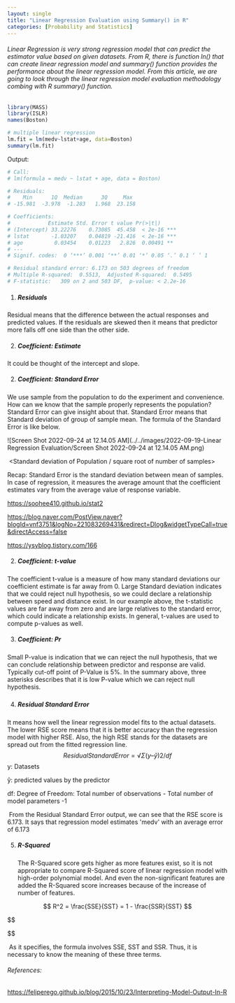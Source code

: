 ```yaml
---
layout: single
title: "Linear Regression Evaluation using Summary() in R"
categories: [Probability and Statistics]
---
```




###### Linear Regression is very strong regression model that can predict the estimator value based on given datasets. From R, there is function  ln() that can create linear regression model and summary() function provides the performance about the linear regression model. From this article, we are going to look through the linear regression model evaluation methodology combing with R summary() function.



```R
library(MASS)
library(ISLR)
names(Boston)

# multiple linear regression
lm.fit = lm(medv~lstat+age, data=Boston)
summary(lm.fit)
```

Output:

```R
# Call:
# lm(formula = medv ~ lstat + age, data = Boston)

# Residuals:
#    Min      1Q  Median      3Q     Max 
# -15.981  -3.978  -1.283   1.968  23.158 

# Coefficients:
#            Estimate Std. Error t value Pr(>|t|)    
# (Intercept) 33.22276    0.73085  45.458  < 2e-16 ***
# lstat       -1.03207    0.04819 -21.416  < 2e-16 ***
# age          0.03454    0.01223   2.826  0.00491 ** 
# ---
# Signif. codes:  0 ‘***’ 0.001 ‘**’ 0.01 ‘*’ 0.05 ‘.’ 0.1 ‘ ’ 1

# Residual standard error: 6.173 on 503 degrees of freedom
# Multiple R-squared:  0.5513,	Adjusted R-squared:  0.5495 
# F-statistic:   309 on 2 and 503 DF,  p-value: < 2.2e-16
```



1. ##### Residuals

Residual means that the difference between the actual responses and predicted values. If the residuals are skewed then it means that predictor more falls off one side than the other side.



2. ##### Coefficient: Estimate

It could be thought of the intercept and slope. 

2. ##### Coefficient: Standard Error

We use sample from the population to do the experiment and convenience. How can we know that the sample properly represents the population? Standard Error can give insight about that. Standard Error means that Standard deviation of group of sample mean. The formula of the Standard Error is like below.

![Screen Shot 2022-09-24 at 12.14.05 AM](../../images/2022-09-19-Linear Regression Evaluation/Screen Shot 2022-09-24 at 12.14.05 AM.png)

​															<Standard deviation of Population / square root of number of samples>

Recap: Standard Error is the standard deviation between mean of samples. In case of regression, it measures the average amount that the coefficient estimates vary from the average value of response variable. 



https://soohee410.github.io/stat2

https://blog.naver.com/PostView.naver?blogId=vnf3751&logNo=221083269431&redirect=Dlog&widgetTypeCall=true&directAccess=false

https://ysyblog.tistory.com/166



2. ##### Coefficient: t-value

The coefficient t-value is a measure of how many standard deviations our coefficient estimate is far away from 0. Large Standard deviation indicates that we could reject null hypothesis, so we could declare a relationship between speed and distance exist. In our example above, the t-statistic values are far away from zero and are large relatives to the standard error, which could indicate a relationship exists. In general, t-values are used to compute p-values as well.



3. ##### Coefficient: Pr

Small P-value is indication that we can reject the null hypothesis, that we can conclude relationship between predictor and response are valid. Typically cut-off point of P-Value is 5%. In the summary above, three asterisks describes that it is low P-value which we can reject null hypothesis. 

##### 



4. ##### Residual Standard Error

It means how well the linear regression model fits to the actual datasets. The lower RSE score means that it is better accuracy than the regression model with higher RSE. Also, the high RSE stands for the datasets are spread out from the fitted regression line. 
$$
Residual Standard Error = √Σ(y – ŷ)2/df
$$
y: Datasets

ŷ: predicted values by the predictor

df: Degree of Freedom: Total number of observations - Total number of model parameters -1

​		From the Residual Standard Error output, we can see that the RSE score is 6.173. It says that regression model estimates 'medv' with an average error of 6.173



5. ##### R-Squared

   The R-Squared score gets higher as more features exist, so it is not appropriate to compare R-Squared score of linear regression model with high-order polynomial model. And even the non-significant features are added the R-Squared score increases because of the increase of number of features.



$$
R^2 = \frac{SSE}{SST} = 1 - \frac{SSR}{SST}
$$






$$

$$


​		As it specifies, the formula involves SSE, SST and SSR. Thus, it is necessary to know the meaning of these three terms. 

###### References:

https://feliperego.github.io/blog/2015/10/23/Interpreting-Model-Output-In-R

